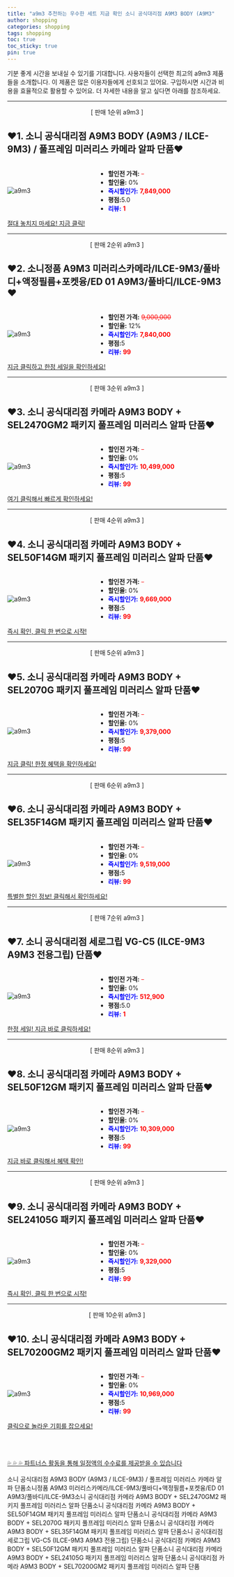 ```yaml
---
title: "a9m3 추천하는 우수한 세트 지금 확인 소니 공식대리점 A9M3 BODY (A9M3"
author: shopping
categories: shopping
tags: shopping
toc: true
toc_sticky: true
pin: true
---
```

기분 좋게 시간을 보내실 수 있기를 기대합니다. 사용자들이 선택한 최고의 a9m3 제품들을 소개합니다. 이 제품은 많은 이용자들에게 선호되고 있어요. 구입하시면 시간과 비용을 효율적으로 활용할 수 있어요. 더 자세한 내용을 알고 싶다면 아래를 참조하세요.

---
<p class="toplist" style="margin: 0 auto; display: block; width: fit-content;">[ 판매 1순위 a9m3 ]</p>

<h2><strong>❤️1. 소니 공식대리점 A9M3 BODY (A9M3 / ILCE-9M3) / 풀프레임 미러리스 카메라 알파 단품❤️</strong></h2>

<div style="display: flex; align-items: center;">
    <div style="flex: 0.4;">
        <img src="https://thumbnail8.coupangcdn.com/thumbnails/remote/230x230ex/image/vendor_inventory/ea89/75e1ba120068cafa841005df35fc343730bffb4c8eab8f0097f3d8c39e69.jpg" alt="a9m3" style="max-width: 100%;">
    </div>
    <div style="flex: 0.6; margin-left: 10px;">
        <ul>
            <li><strong>할인전 가격:</strong> <del style="color: red;">-</del></li>
            <li><strong>할인율:</strong> 0%</li>
            <li><span style='color:blue'><strong>즉시할인가:</strong></span> <span style='color:red'><strong>7,849,000</strong></span></li>
            <li><strong>평점:</strong>5.0</li>
            <li><span style='color:blue'><strong>리뷰:</strong></span> <span style='color:red'><strong>1</strong></span></li>
        </ul>
    </div>
</div>
<div class="center">
    <a href="https://selin100587001.github.io?lptag=AF9450613&subid=githubio&pageKey=7851964521&traceid=V0-153&itemId=21403871993&vendorItemId=88460455645" class="myButton">
        절대 놓치지 마세요! 지금 클릭!
    </a>
</div>


---
<p class="toplist" style="margin: 0 auto; display: block; width: fit-content;">[ 판매 2순위 a9m3 ]</p>

<h2><strong>❤️2. 소니정품 A9M3 미러리스카메라/ILCE-9M3/풀바디+액정필름+포켓융/ED 01 A9M3/풀바디/ILCE-9M3❤️</strong></h2>

<div style="display: flex; align-items: center;">
    <div style="flex: 0.4;">
        <img src="https://thumbnail10.coupangcdn.com/thumbnails/remote/230x230ex/image/vendor_inventory/76a5/64af347af4fa9df01a96a88f3b37ff999d51e9438ff73f4a1d3e8024ddf9.jpg" alt="a9m3" style="max-width: 100%;">
    </div>
    <div style="flex: 0.6; margin-left: 10px;">
        <ul>
            <li><strong>할인전 가격:</strong> <del style="color: red;">9,000,000</del></li>
            <li><strong>할인율:</strong> 12%</li>
            <li><span style='color:blue'><strong>즉시할인가:</strong></span> <span style='color:red'><strong>7,840,000</strong></span></li>
            <li><strong>평점:</strong>5</li>
            <li><span style='color:blue'><strong>리뷰:</strong></span> <span style='color:red'><strong>99</strong></span></li>
        </ul>
    </div>
</div>
<div class="center">
    <a href="https://selin100587001.github.io?lptag=AF9450613&subid=githubio&pageKey=7870090012&traceid=V0-153&itemId=21497231455&vendorItemId=89563832322" class="myButton">
        지금 클릭하고 한정 세일을 확인하세요!
    </a>
</div>


---
<p class="toplist" style="margin: 0 auto; display: block; width: fit-content;">[ 판매 3순위 a9m3 ]</p>

<h2><strong>❤️3. 소니 공식대리점 카메라 A9M3 BODY + SEL2470GM2 패키지 풀프레임 미러리스 알파 단품❤️</strong></h2>

<div style="display: flex; align-items: center;">
    <div style="flex: 0.4;">
        <img src="https://thumbnail8.coupangcdn.com/thumbnails/remote/230x230ex/image/vendor_inventory/ea89/75e1ba120068cafa841005df35fc343730bffb4c8eab8f0097f3d8c39e69.jpg" alt="a9m3" style="max-width: 100%;">
    </div>
    <div style="flex: 0.6; margin-left: 10px;">
        <ul>
            <li><strong>할인전 가격:</strong> <del style="color: red;">-</del></li>
            <li><strong>할인율:</strong> 0%</li>
            <li><span style='color:blue'><strong>즉시할인가:</strong></span> <span style='color:red'><strong>10,499,000</strong></span></li>
            <li><strong>평점:</strong>5</li>
            <li><span style='color:blue'><strong>리뷰:</strong></span> <span style='color:red'><strong>99</strong></span></li>
        </ul>
    </div>
</div>
<div class="center">
    <a href="https://selin100587001.github.io?lptag=AF9450613&subid=githubio&pageKey=7851964805&traceid=V0-153&itemId=21403873136&vendorItemId=88460456934" class="myButton">
        여기 클릭해서 빠르게 확인하세요!
    </a>
</div>


---
<p class="toplist" style="margin: 0 auto; display: block; width: fit-content;">[ 판매 4순위 a9m3 ]</p>

<h2><strong>❤️4. 소니 공식대리점 카메라 A9M3 BODY + SEL50F14GM 패키지 풀프레임 미러리스 알파 단품❤️</strong></h2>

<div style="display: flex; align-items: center;">
    <div style="flex: 0.4;">
        <img src="https://thumbnail8.coupangcdn.com/thumbnails/remote/230x230ex/image/vendor_inventory/ea89/75e1ba120068cafa841005df35fc343730bffb4c8eab8f0097f3d8c39e69.jpg" alt="a9m3" style="max-width: 100%;">
    </div>
    <div style="flex: 0.6; margin-left: 10px;">
        <ul>
            <li><strong>할인전 가격:</strong> <del style="color: red;">-</del></li>
            <li><strong>할인율:</strong> 0%</li>
            <li><span style='color:blue'><strong>즉시할인가:</strong></span> <span style='color:red'><strong>9,669,000</strong></span></li>
            <li><strong>평점:</strong>5</li>
            <li><span style='color:blue'><strong>리뷰:</strong></span> <span style='color:red'><strong>99</strong></span></li>
        </ul>
    </div>
</div>
<div class="center">
    <a href="https://selin100587001.github.io?lptag=AF9450613&subid=githubio&pageKey=7851964746&traceid=V0-153&itemId=21403872818&vendorItemId=88460456698" class="myButton">
        즉시 확인, 클릭 한 번으로 시작!
    </a>
</div>


---
<p class="toplist" style="margin: 0 auto; display: block; width: fit-content;">[ 판매 5순위 a9m3 ]</p>

<h2><strong>❤️5. 소니 공식대리점 카메라 A9M3 BODY + SEL2070G 패키지 풀프레임 미러리스 알파 단품❤️</strong></h2>

<div style="display: flex; align-items: center;">
    <div style="flex: 0.4;">
        <img src="https://thumbnail8.coupangcdn.com/thumbnails/remote/230x230ex/image/vendor_inventory/ea89/75e1ba120068cafa841005df35fc343730bffb4c8eab8f0097f3d8c39e69.jpg" alt="a9m3" style="max-width: 100%;">
    </div>
    <div style="flex: 0.6; margin-left: 10px;">
        <ul>
            <li><strong>할인전 가격:</strong> <del style="color: red;">-</del></li>
            <li><strong>할인율:</strong> 0%</li>
            <li><span style='color:blue'><strong>즉시할인가:</strong></span> <span style='color:red'><strong>9,379,000</strong></span></li>
            <li><strong>평점:</strong>5</li>
            <li><span style='color:blue'><strong>리뷰:</strong></span> <span style='color:red'><strong>99</strong></span></li>
        </ul>
    </div>
</div>
<div class="center">
    <a href="https://selin100587001.github.io?lptag=AF9450613&subid=githubio&pageKey=7851965022&traceid=V0-153&itemId=21403874020&vendorItemId=88460457726" class="myButton">
        지금 클릭! 한정 혜택을 확인하세요!
    </a>
</div>


---
<p class="toplist" style="margin: 0 auto; display: block; width: fit-content;">[ 판매 6순위 a9m3 ]</p>

<h2><strong>❤️6. 소니 공식대리점 카메라 A9M3 BODY + SEL35F14GM 패키지 풀프레임 미러리스 알파 단품❤️</strong></h2>

<div style="display: flex; align-items: center;">
    <div style="flex: 0.4;">
        <img src="https://thumbnail8.coupangcdn.com/thumbnails/remote/230x230ex/image/vendor_inventory/ea89/75e1ba120068cafa841005df35fc343730bffb4c8eab8f0097f3d8c39e69.jpg" alt="a9m3" style="max-width: 100%;">
    </div>
    <div style="flex: 0.6; margin-left: 10px;">
        <ul>
            <li><strong>할인전 가격:</strong> <del style="color: red;">-</del></li>
            <li><strong>할인율:</strong> 0%</li>
            <li><span style='color:blue'><strong>즉시할인가:</strong></span> <span style='color:red'><strong>9,519,000</strong></span></li>
            <li><strong>평점:</strong>5</li>
            <li><span style='color:blue'><strong>리뷰:</strong></span> <span style='color:red'><strong>99</strong></span></li>
        </ul>
    </div>
</div>
<div class="center">
    <a href="https://selin100587001.github.io?lptag=AF9450613&subid=githubio&pageKey=7851964872&traceid=V0-153&itemId=21403873389&vendorItemId=88460457133" class="myButton">
        특별한 할인 정보! 클릭해서 확인하세요!
    </a>
</div>


---
<p class="toplist" style="margin: 0 auto; display: block; width: fit-content;">[ 판매 7순위 a9m3 ]</p>

<h2><strong>❤️7. 소니 공식대리점 세로그립 VG-C5 (ILCE-9M3 A9M3 전용그립) 단품❤️</strong></h2>

<div style="display: flex; align-items: center;">
    <div style="flex: 0.4;">
        <img src="https://thumbnail10.coupangcdn.com/thumbnails/remote/230x230ex/image/vendor_inventory/7173/6ad17ea2b15c23580c9b9d4a8fac27c2016dfcb455dda7ddbbd5295f38d3.jpg" alt="a9m3" style="max-width: 100%;">
    </div>
    <div style="flex: 0.6; margin-left: 10px;">
        <ul>
            <li><strong>할인전 가격:</strong> <del style="color: red;">-</del></li>
            <li><strong>할인율:</strong> 0%</li>
            <li><span style='color:blue'><strong>즉시할인가:</strong></span> <span style='color:red'><strong>512,900</strong></span></li>
            <li><strong>평점:</strong>5.0</li>
            <li><span style='color:blue'><strong>리뷰:</strong></span> <span style='color:red'><strong>1</strong></span></li>
        </ul>
    </div>
</div>
<div class="center">
    <a href="https://selin100587001.github.io?lptag=AF9450613&subid=githubio&pageKey=8049366327&traceid=V0-153&itemId=22568857930&vendorItemId=89610719990" class="myButton">
        한정 세일! 지금 바로 클릭하세요!
    </a>
</div>


---
<p class="toplist" style="margin: 0 auto; display: block; width: fit-content;">[ 판매 8순위 a9m3 ]</p>

<h2><strong>❤️8. 소니 공식대리점 카메라 A9M3 BODY + SEL50F12GM 패키지 풀프레임 미러리스 알파 단품❤️</strong></h2>

<div style="display: flex; align-items: center;">
    <div style="flex: 0.4;">
        <img src="https://thumbnail8.coupangcdn.com/thumbnails/remote/230x230ex/image/vendor_inventory/ea89/75e1ba120068cafa841005df35fc343730bffb4c8eab8f0097f3d8c39e69.jpg" alt="a9m3" style="max-width: 100%;">
    </div>
    <div style="flex: 0.6; margin-left: 10px;">
        <ul>
            <li><strong>할인전 가격:</strong> <del style="color: red;">-</del></li>
            <li><strong>할인율:</strong> 0%</li>
            <li><span style='color:blue'><strong>즉시할인가:</strong></span> <span style='color:red'><strong>10,309,000</strong></span></li>
            <li><strong>평점:</strong>5</li>
            <li><span style='color:blue'><strong>리뷰:</strong></span> <span style='color:red'><strong>99</strong></span></li>
        </ul>
    </div>
</div>
<div class="center">
    <a href="https://selin100587001.github.io?lptag=AF9450613&subid=githubio&pageKey=7851964956&traceid=V0-153&itemId=21403873757&vendorItemId=88460457483" class="myButton">
        지금 바로 클릭해서 혜택 확인!
    </a>
</div>


---
<p class="toplist" style="margin: 0 auto; display: block; width: fit-content;">[ 판매 9순위 a9m3 ]</p>

<h2><strong>❤️9. 소니 공식대리점 카메라 A9M3 BODY + SEL24105G 패키지 풀프레임 미러리스 알파 단품❤️</strong></h2>

<div style="display: flex; align-items: center;">
    <div style="flex: 0.4;">
        <img src="https://thumbnail8.coupangcdn.com/thumbnails/remote/230x230ex/image/vendor_inventory/ea89/75e1ba120068cafa841005df35fc343730bffb4c8eab8f0097f3d8c39e69.jpg" alt="a9m3" style="max-width: 100%;">
    </div>
    <div style="flex: 0.6; margin-left: 10px;">
        <ul>
            <li><strong>할인전 가격:</strong> <del style="color: red;">-</del></li>
            <li><strong>할인율:</strong> 0%</li>
            <li><span style='color:blue'><strong>즉시할인가:</strong></span> <span style='color:red'><strong>9,329,000</strong></span></li>
            <li><strong>평점:</strong>5</li>
            <li><span style='color:blue'><strong>리뷰:</strong></span> <span style='color:red'><strong>99</strong></span></li>
        </ul>
    </div>
</div>
<div class="center">
    <a href="https://selin100587001.github.io?lptag=AF9450613&subid=githubio&pageKey=7851964652&traceid=V0-153&itemId=21403872473&vendorItemId=88460456280" class="myButton">
        즉시 확인, 클릭 한 번으로 시작!
    </a>
</div>


---
<p class="toplist" style="margin: 0 auto; display: block; width: fit-content;">[ 판매 10순위 a9m3 ]</p>

<h2><strong>❤️10. 소니 공식대리점 카메라 A9M3 BODY + SEL70200GM2 패키지 풀프레임 미러리스 알파 단품❤️</strong></h2>

<div style="display: flex; align-items: center;">
    <div style="flex: 0.4;">
        <img src="https://thumbnail8.coupangcdn.com/thumbnails/remote/230x230ex/image/vendor_inventory/ea89/75e1ba120068cafa841005df35fc343730bffb4c8eab8f0097f3d8c39e69.jpg" alt="a9m3" style="max-width: 100%;">
    </div>
    <div style="flex: 0.6; margin-left: 10px;">
        <ul>
            <li><strong>할인전 가격:</strong> <del style="color: red;">-</del></li>
            <li><strong>할인율:</strong> 0%</li>
            <li><span style='color:blue'><strong>즉시할인가:</strong></span> <span style='color:red'><strong>10,969,000</strong></span></li>
            <li><strong>평점:</strong>5</li>
            <li><span style='color:blue'><strong>리뷰:</strong></span> <span style='color:red'><strong>99</strong></span></li>
        </ul>
    </div>
</div>
<div class="center">
    <a href="https://selin100587001.github.io?lptag=AF9450613&subid=githubio&pageKey=7851964545&traceid=V0-153&itemId=21403872042&vendorItemId=88460455768" class="myButton">
        클릭으로 놀라운 기회를 잡으세요!
    </a>
</div>

<br><br><br>[💦 💦 💦 파트너스 활동을 통해 일정액의 수수료를 제공받을 수 있습니다](https://link.coupang.com/a/bcpT2c)<br><br>소니 공식대리점 A9M3 BODY (A9M3 / ILCE-9M3) / 풀프레임 미러리스 카메라 알파 단품소니정품 A9M3 미러리스카메라/ILCE-9M3/풀바디+액정필름+포켓융/ED 01 A9M3/풀바디/ILCE-9M3소니 공식대리점 카메라 A9M3 BODY + SEL2470GM2 패키지 풀프레임 미러리스 알파 단품소니 공식대리점 카메라 A9M3 BODY + SEL50F14GM 패키지 풀프레임 미러리스 알파 단품소니 공식대리점 카메라 A9M3 BODY + SEL2070G 패키지 풀프레임 미러리스 알파 단품소니 공식대리점 카메라 A9M3 BODY + SEL35F14GM 패키지 풀프레임 미러리스 알파 단품소니 공식대리점 세로그립 VG-C5 (ILCE-9M3 A9M3 전용그립) 단품소니 공식대리점 카메라 A9M3 BODY + SEL50F12GM 패키지 풀프레임 미러리스 알파 단품소니 공식대리점 카메라 A9M3 BODY + SEL24105G 패키지 풀프레임 미러리스 알파 단품소니 공식대리점 카메라 A9M3 BODY + SEL70200GM2 패키지 풀프레임 미러리스 알파 단품